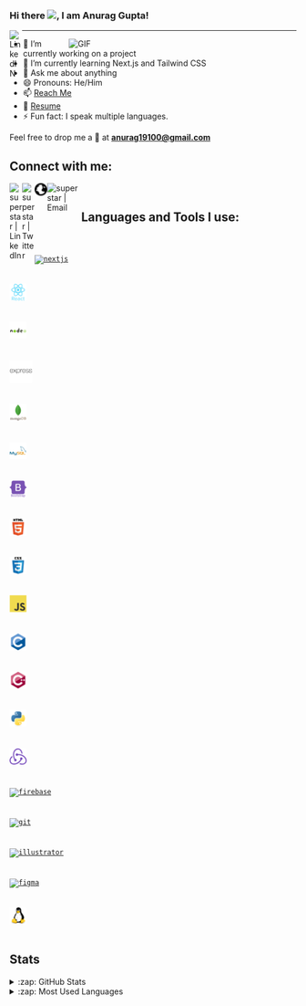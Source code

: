 ### Hi there <img src="https://raw.githubusercontent.com/MartinHeinz/MartinHeinz/master/wave.gif" width="10px">, I am Anurag Gupta!

<a href="https://www.linkedin.com/in/anurag-gupta-024a93191/">
  <img align="left" alt="LinkedIN" width="22px" src="https://raw.githubusercontent.com/peterthehan/peterthehan/master/assets/linkedin.svg" />
</a> 

---

<img align="right" alt="GIF" src="https://media.giphy.com/media/qgQUggAC3Pfv687qPC/giphy.gif" width="400" />

<p  align="left"> 





<!-- [Codechef](https://www.codechef.com/users/ayushm17) [Leetcode](https://leetcode.com/meharayush37/) -->
- 🔭 I’m currently working on a project
- 🌱 I’m currently learning Next.js and Tailwind CSS
- 💬 Ask me about anything
- 😄 Pronouns: He/Him
- 📫 [Reach Me](mailto:anurag19100@gmail.com)
- 📝 [Resume](https://drive.google.com/file/d/1H4bs4qlgiVsGccozvjjKJjwI00WMKsFE/view?usp=sharing)
- ⚡ Fun fact: I speak multiple languages. 
<!-- - ⚡ Stalk me at [Codeforces](https://codeforces.com/profile/_Blitzar_)  -->



<!-- I am a pre-final C.S.E. student at IIIT Naya Raipur, who has solid foundations in Data Structures and Algorithms with a decent knowledge of MERN stack and experience in building interactive and user-centered websites designs. Also interested in Machine Learning and graphics design. A team player who loves to work with people from different domains and learn from their experiences.
- 📫 How to reach me: [@Superstar_1_1](https://twitter.com/Superstar_1_1)
Currently Looking for a software intern position in similiar domain. -->
</p>

Feel free to drop me a 📧 at **anurag19100@gmail.com**




## Connect with me:
[<img align="left" alt="superstar | LinkedIn" width="22px" src="https://raw.githubusercontent.com/peterthehan/peterthehan/master/assets/linkedin.svg" />][linkedin]
[<img align="left" alt="superstar | Twitter" width="22px" src="https://raw.githubusercontent.com/peterthehan/peterthehan/master/assets/twitter.svg" />][twitter]
[<img align="left" alt="superstar | Instagram" width="22px" src="https://raw.githubusercontent.com/iconic/open-iconic/master/svg/globe.svg" />][portfolio]
<a target="_blank" href="mailto:anurag19100@gmail.com"><img align="left" alt="superstar | Email" width="60px" src="https://img.shields.io/badge/-Gmail-D14836?style=for-the-badge&logo=Gmail&logoColor=white" /></a>
<br>
<!-- 
## Connect with me:
<p align="left" > 
<a href="https://www.linkedin.com/in/anurag19100/" target="_blank" rel="noreferrer"  > <img src="https://cdn.jsdelivr.net/npm/simple-icons@v3/icons/linkedin.svg"" alt="nextjs" height="30" style="margin-right: 200px;"/> </a>
<a href="https://twitter.com/Superstar_1_1" target="_blank" rel="noreferrer" "> <img src="https://cdn.jsdelivr.net/npm/simple-icons@v3/icons/twitter.svg"" alt="nextjs" height="30" style="margin-right: 20px;"/> </a>
<a href="https://anurag-cv.netlify.app/" target="_blank" rel="noreferrer" > <img src="https://raw.githubusercontent.com/iconic/open-iconic/master/svg/globe.svg" alt="nextjs" height="30" style="margin-right: 20px;"/> </a>
</p>

<br /> -->

## Languages and Tools I use:

<p align="left"> 

<code> <a href="https://nextjs.org/" target="_blank" rel="noreferrer" > <img src="https://cdn.worldvectorlogo.com/logos/nextjs-2.svg" alt="nextjs" height="30"/> </a> </code> 
<code> <a href="https://reactjs.org/" target="_blank" rel="noreferrer" > <img src="https://raw.githubusercontent.com/devicons/devicon/master/icons/react/react-original-wordmark.svg" alt="react" height="30"/> </a> </code> 
<code> <a href="https://nodejs.org" target="_blank" rel="noreferrer" > <img src="https://raw.githubusercontent.com/devicons/devicon/master/icons/nodejs/nodejs-original-wordmark.svg" alt="nodejs" height="30"/> </a> </code>
<code>  <a href="https://expressjs.com" target="_blank" rel="noreferrer" > <img src="https://raw.githubusercontent.com/devicons/devicon/master/icons/express/express-original-wordmark.svg" alt="express" width="40" height="40"/> </a> </code>
<code> <a href="https://www.mongodb.com/" target="_blank" rel="noreferrer" > <img src="https://raw.githubusercontent.com/devicons/devicon/master/icons/mongodb/mongodb-original-wordmark.svg" alt="mongodb" height="30"/> </a> </code> <code> <a href="https://www.mysql.com/" target="_blank" rel="noreferrer" > <img src="https://raw.githubusercontent.com/devicons/devicon/master/icons/mysql/mysql-original-wordmark.svg" alt="mysql" height="30"/> </a> </code>
<code> <a href="https://getbootstrap.com" target="_blank" rel="noreferrer" > <img src="https://raw.githubusercontent.com/devicons/devicon/master/icons/bootstrap/bootstrap-plain-wordmark.svg" alt="bootstrap" height="30"/> </a> </code>
<code> <a href="https://www.w3.org/html/" target="_blank" rel="noreferrer" > <img src="https://raw.githubusercontent.com/devicons/devicon/master/icons/html5/html5-original-wordmark.svg" alt="html5" height="30"/> </a> </code>
<code> <a href="https://www.w3schools.com/css/" target="_blank" rel="noreferrer" > <img src="https://raw.githubusercontent.com/devicons/devicon/master/icons/css3/css3-original-wordmark.svg" alt="css3" height="30"/> </a> </code>
<code> <a href="https://developer.mozilla.org/en-US/docs/Web/JavaScript" target="_blank" rel="noreferrer" > <img src="https://raw.githubusercontent.com/devicons/devicon/master/icons/javascript/javascript-original.svg" alt="javascript" height="30"/> </a> </code>
<code> <a href="https://www.cprogramming.com/" target="_blank" rel="noreferrer" > <img src="https://raw.githubusercontent.com/devicons/devicon/master/icons/c/c-original.svg" alt="c" height="30"/> </a> </code> 
<code> <a href="https://www.w3schools.com/cpp/" target="_blank" rel="noreferrer" > <img src="https://raw.githubusercontent.com/devicons/devicon/master/icons/cplusplus/cplusplus-original.svg" alt="cplusplus" height="30"/> </a> </code>
<code> <a href="https://www.python.org" target="_blank" rel="noreferrer" > <img src="https://raw.githubusercontent.com/devicons/devicon/master/icons/python/python-original.svg" alt="python" width="30" height= "30"/> </a> </code>
<code> <a href="https://redux.js.org" target="_blank" rel="noreferrer" > <img src="https://raw.githubusercontent.com/devicons/devicon/master/icons/redux/redux-original.svg" alt="redux" height="30"/> </a> </code> 
<code> <a href="https://firebase.google.com/" target="_blank" rel="noreferrer" > <img src="https://www.vectorlogo.zone/logos/firebase/firebase-icon.svg" alt="firebase" height="30"/> </a> </code>
<code> <a href="https://git-scm.com/" target="_blank" rel="noreferrer" > <img src="https://user-images.githubusercontent.com/64637806/118023892-f8a3ab80-b355-11eb-9d15-387bb21416ea.png" alt="git" height="30"/> </a> </code> 
<code> <a href="https://www.adobe.com/in/products/illustrator.html" target="_blank" rel="noreferrer" > <img src="https://www.vectorlogo.zone/logos/adobe_illustrator/adobe_illustrator-icon.svg" alt="illustrator" height="30"/> </a> </code>
<code> <a href="https://www.figma.com/" target="_blank" rel="noreferrer" > <img src="https://www.vectorlogo.zone/logos/figma/figma-icon.svg" alt="figma" height="30"/> </a> </code> 
<code> <a href="https://www.linux.org/" target="_blank" rel="noreferrer" > <img src="https://raw.githubusercontent.com/devicons/devicon/master/icons/linux/linux-original.svg" alt="linux" height="30"/> </a> </code>
</p>








<!-- ## :eyes: How can I connect with you?

You can email me through <code> <a href="mailto: agsuperstar1142@gmail.com">Gmail</a>

or you can DM me on [Twitter](https://twitter.com/vanzasetia). You can talk to me about coding in general.

I also has joined the [Frontend Mentor Slack Community](https://frontendmentor.slack.com), you can chat with me there too.

<p align="left">
  <code> <a href="mailto:agsuperstar1142@gmail.com" target="_blank"><img src="https://git.io/JrCxc" alt="Gmail." width="auto" height="60px"></a> &nbsp;
  <code> <a href="https://twitter.com/vanzasetia" target="_blank"><img src="https://git.io/JrCAv" alt="Twitter." height="60px"></a> &nbsp;
  <img src="https://git.io/JrCp7" alt="Slack." height="60px">
</p>
-- -->

<!-- ## &#x1f4c8; My GitHub Stats

[![Top Langs](https://github-readme-stats.vercel.app/api/top-langs/?username=super1-1star&theme=radical)](https://github.com/anuraghazra/github-readme-stats)  
[![Catalin's GitHub stats](https://github-readme-stats.vercel.app/api?username=super1-1star&theme=radical)](https://github.com/anuraghazra/github-readme-stats) -->




## Stats

<details>
  <summary>:zap: GitHub Stats</summary>

  <img align="left" alt="Harshitha's GitHub Stats" src="https://github-readme-stats.vercel.app/api?username=super1-1star&show_icons=true&hide_border=true" />

</details>

<details>
  <summary>:zap: Most Used Languages</summary>

<img align="left" alt="Harshitha's GitHub Top Languages" src="https://github-readme-stats.vercel.app/api/top-langs/?username=super1-1star" />

</details>





[linkedin]: https://www.linkedin.com/in/anurag19100/
[twitter]: https://twitter.com/Superstar_1_1
[portfolio]: https://anurag-cv.netlify.app/
